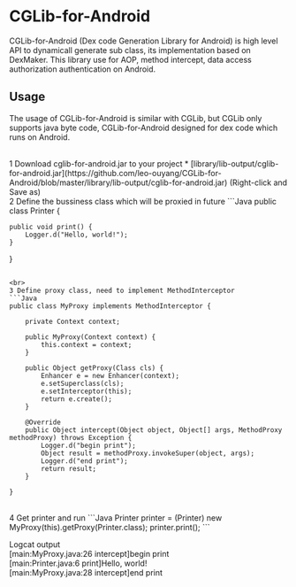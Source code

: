 # CGLib-for-Android
CGLib-for-Android (Dex code Generation Library for Android) is high level API to dynamicall generate sub class, its implementation based on DexMaker. This library use for AOP, method intercept, data access authorization authentication on Android.
<br>
## Usage
The usage of CGLib-for-Android is similar with CGLib, but CGLib only supports java byte code, CGLib-for-Android designed for dex code which runs on Android.

<br>
1 Download cglib-for-android.jar to your project
* [library/lib-output/cglib-for-android.jar](https://github.com/leo-ouyang/CGLib-for-Android/blob/master/library/lib-output/cglib-for-android.jar) (Right-click and Save as)

<br>
2 Define the bussiness class which will be proxied in future
```Java
public class Printer {
    
    public void print() {
        Logger.d("Hello, world!");
    }

}
```

<br>
3 Define proxy class, need to implement MethodInterceptor
```Java
public class MyProxy implements MethodInterceptor {
    
    private Context context;
    
    public MyProxy(Context context) {
        this.context = context;
    }
    
    public Object getProxy(Class cls) {
        Enhancer e = new Enhancer(context);
        e.setSuperclass(cls);
        e.setInterceptor(this);
        return e.create();
    }

    @Override
    public Object intercept(Object object, Object[] args, MethodProxy methodProxy) throws Exception {
        Logger.d("begin print");
        Object result = methodProxy.invokeSuper(object, args);
        Logger.d("end print");
        return result;
    }

}
```

<br>
4 Get printer and run
```Java
Printer printer = (Printer) new MyProxy(this).getProxy(Printer.class);
printer.print();
```

Logcat output
<br>
[main:MyProxy.java:26 intercept]begin print
<br>
[main:Printer.java:6 print]Hello, world!
<br>
[main:MyProxy.java:28 intercept]end print


